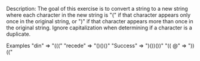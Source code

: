 Description:
The goal of this exercise is to convert a string to a new string where each character in the new string is "(" if that character appears only once in the original string, or ")" if that character appears more than once in the original string. Ignore capitalization when determining if a character is a duplicate.

Examples
"din"      =>  "(((" 
"recede"   =>  "()()()"
"Success"  =>  ")())())"
"(( @"     =>  "))((" 